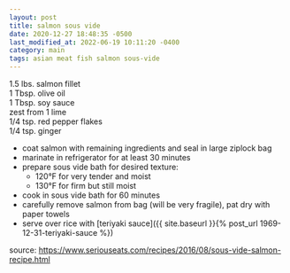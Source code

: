 ```yaml
---
layout: post
title: salmon sous vide
date: 2020-12-27 18:48:35 -0500
last_modified_at: 2022-06-19 10:11:20 -0400
category: main
tags: asian meat fish salmon sous-vide
---
```


1.5 lbs. salmon fillet  
1 Tbsp. olive oil  
1 Tbsp. soy sauce  
zest from 1 lime  
1/4 tsp. red pepper flakes  
1/4 tsp. ginger  
* coat salmon with remaining ingredients and seal in large ziplock bag
* marinate in refrigerator for at least 30 minutes
* prepare sous vide bath for desired texture: 
  * 120°F for very tender and moist
  * 130°F for firm but still moist
* cook in sous vide bath for 60 minutes
* carefully remove salmon from bag (will be very fragile), pat dry with paper towels
* serve over rice with [teriyaki sauce]({{ site.baseurl }}{% post_url 1969-12-31-teriyaki-sauce %})

source: <https://www.seriouseats.com/recipes/2016/08/sous-vide-salmon-recipe.html>
